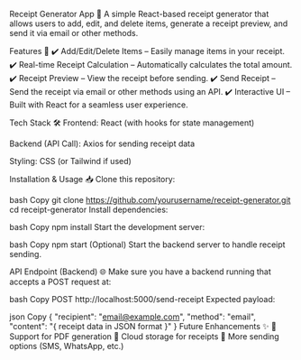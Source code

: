 Receipt Generator App 🧾
A simple React-based receipt generator that allows users to add, edit, and delete items, generate a receipt preview, and send it via email or other methods.

Features 🚀
✔️ Add/Edit/Delete Items – Easily manage items in your receipt.
✔️ Real-time Receipt Calculation – Automatically calculates the total amount.
✔️ Receipt Preview – View the receipt before sending.
✔️ Send Receipt – Send the receipt via email or other methods using an API.
✔️ Interactive UI – Built with React for a seamless user experience.

Tech Stack 🛠
Frontend: React (with hooks for state management)

Backend (API Call): Axios for sending receipt data

Styling: CSS (or Tailwind if used)

Installation & Usage 📥
Clone this repository:

bash
Copy
git clone https://github.com/yourusername/receipt-generator.git
cd receipt-generator
Install dependencies:

bash
Copy
npm install
Start the development server:

bash
Copy
npm start
(Optional) Start the backend server to handle receipt sending.

API Endpoint (Backend) 🌐
Make sure you have a backend running that accepts a POST request at:

bash
Copy
POST http://localhost:5000/send-receipt
Expected payload:

json
Copy
{
  "recipient": "email@example.com",
  "method": "email",
  "content": "{ receipt data in JSON format }"
}
Future Enhancements ✨
🔹 Support for PDF generation
🔹 Cloud storage for receipts
🔹 More sending options (SMS, WhatsApp, etc.)


